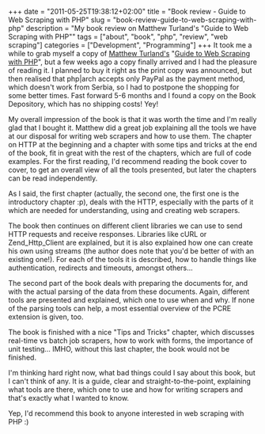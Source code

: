 +++
date = "2011-05-25T19:38:12+02:00"
title = "Book review - Guide to Web Scraping with PHP"
slug = "book-review-guide-to-web-scraping-with-php"
description = "My book review on Matthew Turland's \"Guide to Web Scraping with PHP\""
tags = ["about", "book", "php", "review", "web scraping"]
categories = ["Development", "Programming"]
+++
It took me a while to grab myself a copy of <a href="http://matthewturland.com/">Matthew Turland's</a> "<a href="http://www.phparch.com/books/phparchitects-guide-to-web-scraping-with-php/">Guide to Web Scraping with PHP</a>", but a few weeks ago a copy finally arrived and I had the pleasure of reading it. I planned to buy it right as the print copy was announced, but then realised that php|arch accepts only PayPal as the payment method, which doesn't work from Serbia, so I had to postpone the shopping for some better times. Fast forward 5-6 months and I found a copy on the Book Depository, which has no shipping costs! Yey!

My overall impression of the book is that it was worth the time and I'm really glad that I bought it. Matthew did a great job explaining all the tools we have at our disposal for writing web scrapers and how to use them. The chapter on HTTP at the beginning and a chapter with some tips and tricks at the end of the book, fit in great with the rest of the chapters, which are full of code examples. For the first reading, I'd recommend reading the book cover to cover, to get an overall view of all the tools presented, but later the chapters can be read independently.

As I said, the first chapter (actually, the second one, the first one is the introductory chapter :p), deals with the HTTP, especially with the parts of it which are needed for understanding, using and creating web scrapers.

The book then continues on different client libraries we can use to send HTTP requests and receive responses. Libraries like cURL or Zend_Http_Client are explained, but it is also explained how one can create his own using streams (the author does note that you'd be better of with an existing one!). For each of the tools it is described, how to handle things like authentication, redirects and timeouts, amongst others...

The second part of the book deals with preparing the documents for, and with the actual parsing of the data from these documents. Again, different tools are presented and explained, which one to use when and why. If none of the parsing tools can help, a most essential overview of the PCRE extension is given, too.

The book is finished with a nice "Tips and Tricks" chapter, which discusses real-time vs batch job scrapers, how to work with forms, the importance of unit testing... IMHO, without this last chapter, the book would not be finished.

I'm thinking hard right now, what bad things could I say about this book, but I can't think of any. It is a guide, clear and straight-to-the-point, explaining what tools are there, which one to use and how for writing scrapers and that's exactly what I wanted to know.

Yep, I'd recommend this book to anyone interested in web scraping with PHP :)
